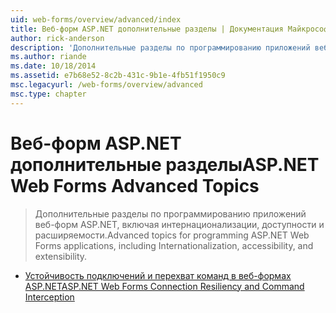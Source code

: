 ```yaml
---
uid: web-forms/overview/advanced/index
title: Веб-форм ASP.NET дополнительные разделы | Документация Майкрософт
author: rick-anderson
description: 'Дополнительные разделы по программированию приложений веб-форм ASP.NET, включая интернационализации, доступности и расширяемости.'
ms.author: riande
ms.date: 10/18/2014
ms.assetid: e7b68e52-8c2b-431c-9b1e-4fb51f1950c9
msc.legacyurl: /web-forms/overview/advanced
msc.type: chapter
---
```

<a name="aspnet-web-forms-advanced-topics"></a><span data-ttu-id="13750-103">Веб-форм ASP.NET дополнительные разделы</span><span class="sxs-lookup"><span data-stu-id="13750-103">ASP.NET Web Forms Advanced Topics</span></span>
====================
> <span data-ttu-id="13750-104">Дополнительные разделы по программированию приложений веб-форм ASP.NET, включая интернационализации, доступности и расширяемости.</span><span class="sxs-lookup"><span data-stu-id="13750-104">Advanced topics for programming ASP.NET Web Forms applications, including Internationalization, accessibility, and extensibility.</span></span>


- [<span data-ttu-id="13750-105">Устойчивость подключений и перехват команд в веб-формах ASP.NET</span><span class="sxs-lookup"><span data-stu-id="13750-105">ASP.NET Web Forms Connection Resiliency and Command Interception</span></span>](aspnet-web-forms-connection-resiliency-and-command-interception.md)
